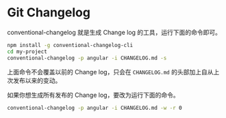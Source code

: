 # Git Changelog

conventional-changelog 就是生成 Change log 的工具，运行下面的命令即可。

```bash
npm install -g conventional-changelog-cli
cd my-project
conventional-changelog -p angular -i CHANGELOG.md -s
```

上面命令不会覆盖以前的 Change log，只会在 `CHANGELOG.md` 的头部加上自从上次发布以来的变动。

如果你想生成所有发布的 Change log，要改为运行下面的命令。

```bash
conventional-changelog -p angular -i CHANGELOG.md -w -r 0
```
